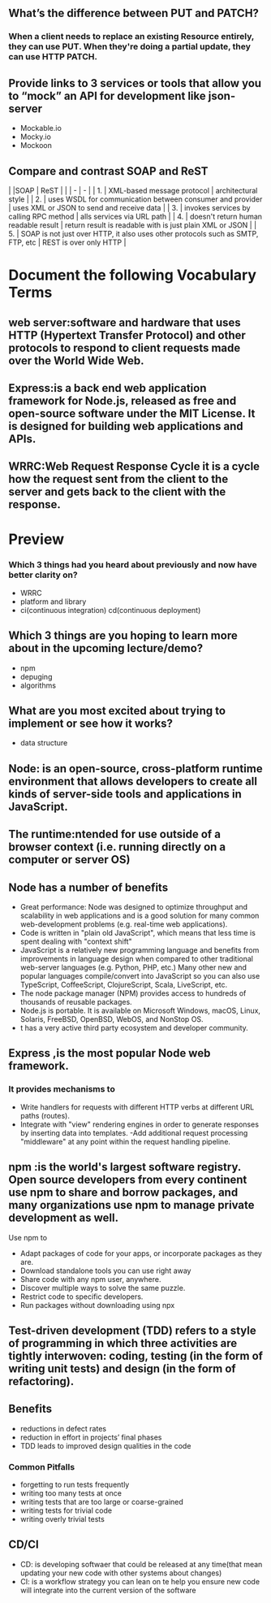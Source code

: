 ## What’s the difference between PUT and PATCH?
### When a client needs to replace an existing Resource entirely, they can use PUT. When they're doing a partial update, they can use HTTP PATCH. 

## Provide links to 3 services or tools that allow you to “mock” an API for development like json-server
- Mockable.io
- Mocky.io
- Mockoon




## Compare and contrast SOAP and ReST

|     |SOAP             |  ReST            |
|     | - | - |
| 1.  |  XML-based message protocol | architectural style  |
| 2.  |  uses WSDL for communication between consumer and provider  |  uses XML or JSON to send and receive data  |
| 3.  |   invokes services by calling RPC method | alls services via URL path  |
| 4.  |  doesn't return human readable result   | return result is readable with is just plain XML or JSON |
| 5.  |  SOAP is not just over HTTP, it also uses other protocols such as SMTP, FTP, etc   | REST is over only HTTP |

# Document the following Vocabulary Terms
## web server:software and hardware that uses HTTP (Hypertext Transfer Protocol) and other protocols to respond to client requests made over the World Wide Web.
## Express:is a back end web application framework for Node.js, released as free and open-source software under the MIT License. It is designed for building web applications and APIs.
## WRRC:Web Request Response Cycle it is a cycle how the request sent from the client to the server and gets back to the client with the response.

# Preview
### Which 3 things had you heard about previously and now have better clarity on?
- WRRC
- platform and library
- ci(continuous integration) cd(continuous deployment)
## Which 3 things are you hoping to learn more about in the upcoming lecture/demo?
- npm
- depuging
- algorithms
## What are you most excited about trying to implement or see how it works?
- data structure

## Node: is an open-source, cross-platform runtime environment that allows developers to create all kinds of server-side tools and applications in JavaScript. 
## The runtime:ntended for use outside of a browser context (i.e. running directly on a computer or server OS)
## Node has a number of benefits
- Great performance: Node was designed to optimize throughput and scalability in web applications and is a good solution for many common web-development problems (e.g. real-time web applications).
- Code is written in "plain old JavaScript", which means that less time is spent dealing with "context shift" 
- JavaScript is a relatively new programming language and benefits from improvements in language design when compared to other traditional web-server languages (e.g. Python, PHP, etc.) Many other new and popular languages compile/convert into JavaScript so you can also use TypeScript, CoffeeScript, ClojureScript, Scala, LiveScript, etc.
- The node package manager (NPM) provides access to hundreds of thousands of reusable packages.
- Node.js is portable. It is available on Microsoft Windows, macOS, Linux, Solaris, FreeBSD, OpenBSD, WebOS, and NonStop OS.
- t has a very active third party ecosystem and developer community.

## Express ,is the most popular Node web framework.
### It provides mechanisms to
- Write handlers for requests with different HTTP verbs at different URL paths (routes).
- Integrate with "view" rendering engines in order to generate responses by inserting data into templates.
-Add additional request processing "middleware" at any point within the request handling pipeline.
## npm :is the world's largest software registry. Open source developers from every continent use npm to share and borrow packages, and many organizations use npm to manage private development as well.
Use npm to
- Adapt packages of code for your apps, or incorporate packages as they are.
- Download standalone tools you can use right away
- Share code with any npm user, anywhere.
- Discover multiple ways to solve the same puzzle.
- Restrict code to specific developers.
- Run packages without downloading using npx
## Test-driven development (TDD) refers to a style of programming in which three activities are tightly interwoven: coding, testing (in the form of writing unit tests) and design (in the form of refactoring).
## Benefits 
- reductions in defect rates
- reduction in effort in projects’ final phases
- TDD leads to improved design qualities in the code

### Common Pitfalls
- forgetting to run tests frequently 
- writing too many tests at once
- writing tests that are too large or coarse-grained
- writing tests for trivial code
- writing overly trivial tests

## CD/CI
- CD: is developing softwaer that could be released at any time(that mean updating your new code with other systems about changes)
- CI: is a workflow strategy you can lean on te help you ensure new code will integrate into the current version of the software 

